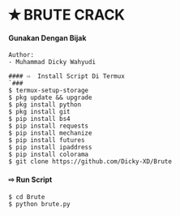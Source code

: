 # ✭ BRUTE CRACK
#### Gunakan Dengan Bijak
```
Author:
- Muhammad Dicky Wahyudi

#### ⇨  Install Script Di Termux
`###
$ termux-setup-storage  
$ pkg update && upgrade  
$ pkg install python  
$ pkg install git  
$ pip install bs4  
$ pip install requests  
$ pip install mechanize  
$ pip install futures  
$ pip install ipaddress
$ pip install colorama
$ git clone https://github.com/Dicky-XD/Brute  
```
#### ⇨  Run Script
```
$ cd Brute  
$ python brute.py 
```
